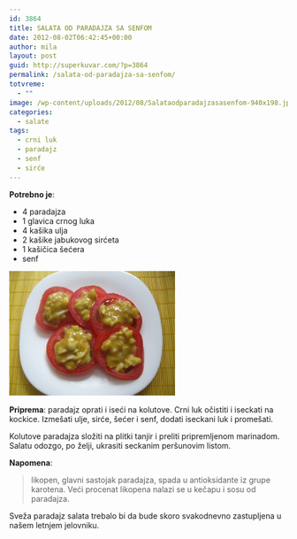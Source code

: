 ```yaml
---
id: 3864
title: SALATA OD PARADAJZA SA SENFOM
date: 2012-08-02T06:42:45+00:00
author: mila
layout: post
guid: http://superkuvar.com/?p=3864
permalink: /salata-od-paradajza-sa-senfom/
totvreme:
  - ""
image: /wp-content/uploads/2012/08/Salataodparadajzasasenfom-940x198.jpg
categories:
  - salate
tags:
  - crni luk
  - paradajz
  - senf
  - sirće
---
```

**Potrebno je**:

  * 4 paradajza
  * 1 glavica crnog luka
  * 4 kašika ulja
  * 2 kašike jabukovog sirćeta
  * 1 kašičica šećera
  * senf

<img class="alignnone size-medium wp-image-3865" title="Salataodparadajzasasenfom" src="/wp-content/uploads/2012/08/Salataodparadajzasasenfom-300x225.jpg" alt="" width="300" height="225" /> 

**Priprema**: paradajz oprati i iseći na kolutove. Crni luk očistiti i iseckati na kockice. Izmešati ulje, sirće, šećer i senf, dodati iseckani luk i promešati.

Kolutove paradajza složiti na plitki tanjir i preliti pripremljenom marinadom. Salatu odozgo, po želji, ukrasiti seckanim peršunovim listom.

**Napomena**: 
> likopen, glavni sastojak paradajza, spada u antioksidante iz grupe karotena. Veći procenat likopena nalazi se u kečapu i sosu od paradajza.

Sveža paradajz salata trebalo bi da bude skoro svakodnevno zastupljena u našem letnjem jelovniku.